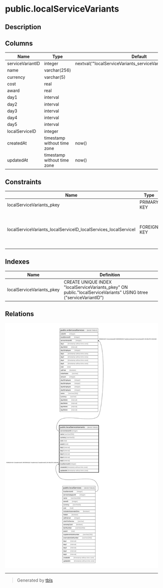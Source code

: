 # public.localServiceVariants

## Description

## Columns

| Name | Type | Default | Nullable | Children | Parents | Comment |
| ---- | ---- | ------- | -------- | -------- | ------- | ------- |
| serviceVariantID | integer | nextval('"localServiceVariants_serviceVariantID_seq"'::regclass) | false | [public.orderLocalServices](public.orderLocalServices.md) |  |  |
| name | varchar(256) |  | false |  |  |  |
| currency | varchar(5) |  | false |  |  |  |
| cost | real |  | false |  |  |  |
| award | real |  | false |  |  |  |
| day1 | interval |  | true |  |  |  |
| day2 | interval |  | true |  |  |  |
| day3 | interval |  | true |  |  |  |
| day4 | interval |  | true |  |  |  |
| day5 | interval |  | true |  |  |  |
| localServiceID | integer |  | false |  | [public.localServices](public.localServices.md) |  |
| createdAt | timestamp without time zone | now() | false |  |  |  |
| updatedAt | timestamp without time zone | now() | false |  |  |  |

## Constraints

| Name | Type | Definition |
| ---- | ---- | ---------- |
| localServiceVariants_pkey | PRIMARY KEY | PRIMARY KEY ("serviceVariantID") |
| localServiceVariants_localServiceID_localServices_localServiceI | FOREIGN KEY | FOREIGN KEY ("localServiceID") REFERENCES "localServices"("localServiceID") ON DELETE CASCADE |

## Indexes

| Name | Definition |
| ---- | ---------- |
| localServiceVariants_pkey | CREATE UNIQUE INDEX "localServiceVariants_pkey" ON public."localServiceVariants" USING btree ("serviceVariantID") |

## Relations

![er](public.localServiceVariants.svg)

---

> Generated by [tbls](https://github.com/k1LoW/tbls)
